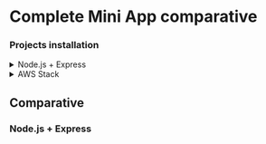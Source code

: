 # Complete Mini App comparative
### Projects installation
<details>
<summary>Node.js + Express</summary>
<p>

### Requirements
- **Node.js** [Download](https://nodejs.org/es/download/)
- **MongoDB Atlas** (You can see how to create and use a MongoDB Atlas database in [this section](https://github.com/codeurjc-students/2019-ServerlessVsExpress/tree/master/sections/Databases))
- **A Gmail account** configured to allow "Less secure apps". This will be used as SMTP server to send the activation links.
- **RabbitMQ** server. Follow this steps to install it:
    1. Type this in the terminal:

    **Linux version:**
    ```sh
    sudo apt-get install rabbitmq-server
    ```

    **MacOS version:**
    ```sh
    brew install rabbitmq
    ```

    2. Run the RabbitMQ server to see if it was installed successfully:

    ```sh
    rabbitmq-server
    ```

    3. RabbitMQ provides a local UI. To access this UI, first, create a new user:

    ```sh
    rabbitmqctl add_user username userpass
    ```

    4. Make this user **administrator**:
    ```sh
    rabbitmqctl set_user_tags username administrator
    ```

    5. Access to the UI providing the above credentials. Click here: [http://localhost:15672](http://localhost:15672). You will be able to see the queues working.

### Installation
#### Backend (Node.js and Express + MongoDB)

1. Clone the repository:

    ```sh
    git clone https://github.com/codeurjc-students/2019-ServerlessVsExpress.git
    ```

2. From the terminal, navigate to the folder **sections -> CompleteMiniApp -> node-express-app -> backend**
3. Install all the modules:

    ```sh
    npm install
    ```

4. Copy the file called .env.example and rename it to .env in the root folder of /backend:

    ```sh
    cp .env.example .env
    ```

5. Fill that file with the right information for your configuration.
6. You could can also modify (optionally) the config file in **src/config/config.js**. This file contains things like the tokens expiration time, the server port, etc. You can see the fields here:

    ```javascript
    module.exports = {
    SERVER_PORT: 4000,
    SECRET: "Aq.?*OxMe;",
    REFRESH_SECRET: "PLKK*;!",
    ACCOUNT_ACTIVATION_SECRET: "aAD?!",
    ACCESS_TOKEN_EXPIRATION_TIME: "5h",
    REFRESH_TOKEN_EXPIRATION_TIME: "20d",
    MONGO_DB_CONNECTION_URL: `mongodb+srv://${MONGO_DB_USER}:${MONGO_DB_PASSWORD}@cluster0-oampc.mongodb.net/${MONGO_DB_NAME}?retryWrites=true&w=majority`
    };
    ```

7. Run the server:

    ```sh
    npm start
    ```

8. Optionally, you can open another terminal, navigate again to **sections -> CompleteMiniApp -> node-express-app -> backend** and execute all the tests by running this command:

    ```sh
    yarn test
    ```

    This will run all the test to check if everything is working as expected. If it is, this message should appear in your terminal:

    <p align="center">
    <img alt="Tests passed" src="./img/tests-passed.png">
    </p>

9. Run the RabbitMQ server (in another terminal window, keeping it alive) if you didn't to allow the generation of pdfs in the background:

    ```sh
    rabbitmq-server
    ```

#### Frontend (React + Redux)

1. If you are here, you should have already cloned the repository. Do it if you didn't. Then, from the terminal, navigate to the folder **sections -> CompleteMiniApp -> node-express-app -> frontend**
2. From there, run the app with the following command:

    ```sh
    npm start
    ```

### Use
After reproducing all the steps from above, you should be able to start playing with the application. The **backend** server is running on the port 4000, but you only need to worry about the frontend right now, which will be the one you will interact with. To access to the frontend, make sure you go to this url: [http://localhost:3000](http://localhost:3000).

There, you will be placed in the login panel. Follow this steps to try all the functionality:

1. In the login panel, click on the bottom link that says "Don't have an account? Sign Up" to create a new account, since you will not have one at the first moment:

<p align="center">
    <img alt="Login panel" src="https://github.com/codeurjc-students/2019-ServerlessVsExpress/blob/develop/sections/UsersManagement/img/node/login-panel.png">
</p>

2. Once you are in the Sign Up panel, enter all the information you are going to be asked for:

<p align="center">
  <img alt="Register panel" src="https://github.com/codeurjc-students/2019-ServerlessVsExpress/blob/develop/sections/UsersManagement/img/node/register-panel.png">
</p>

3. Now, if everything happened the right way, you should receive an activation link in your **email** to activate your account:

<p align="center">
  <img alt="Activation url" src="https://github.com/codeurjc-students/2019-ServerlessVsExpress/blob/develop/sections/UsersManagement/img/node/activation-url.png">
</p>

4. When you do a click on this link, your account will be **activated** in the database, allowing you to perform a login action with the credentials used when you signed up. Go to this url to do it: [http://localhost:3000/login](http://localhost:3000/login)

5. Entering the main page, you will see that an **alert** has appeared on the right-top side. This alert shows itself everytime the number of admins connected at the same time change (with the help of **websockets**). It shows the emails of all the admins connected at that moment:

<p align="center">
  <img alt="Admins connected alert websockets" src="./img/image-admins.png">
</p>

6. From the menu, navigate clicking the link that says **Users**.

7. In the users section, you will be able to see these **two different views** (depending if your role is "ADMIN" or "USER"):

**User view:**

<p align="center">
  <img alt="Users section (from user role view)" src="./img/users-user-view.png">
</p>

**Admin view:**

<p align="center">
  <img alt="Users section (from admin role view)" src="./img/users-admin-view.png">
</p>

8. If you are an admin, you can activate/deactivate other non-admin accounts to allow/ban them from the application.

9. Over the users table, on the right side, you will find a button that says "print". It will create a pdf on a **background process** and will save it in a pdfs folder that can be found in the backend in the route **/backend/pdfs/**:

**Button to print the users:**

<p align="center">
  <img alt="Print users button" src="./img/print-users-button.png">
</p>

**Folder with the pdfs generated:**

<p align="center">
  <img alt="pdfs folder" src="pdfs-folder">
</p>

---

</p>
</details>

<details>
<summary>AWS Stack</summary>
<p>

---

</p>
</details>

## Comparative

### Node.js + Express
